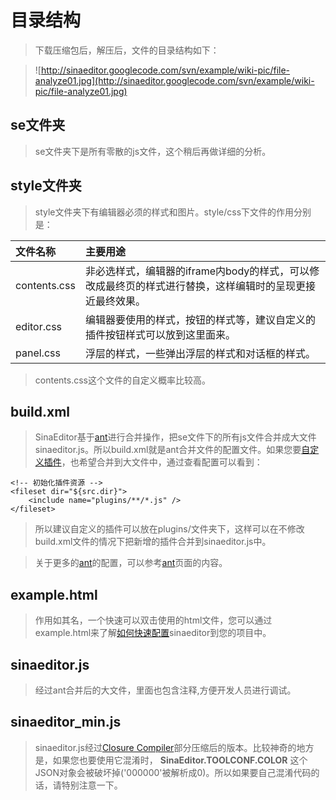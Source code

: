# 目录结构 #

> 下载压缩包后，解压后，文件的目录结构如下：

> ![http://sinaeditor.googlecode.com/svn/example/wiki-pic/file-analyze01.jpg](http://sinaeditor.googlecode.com/svn/example/wiki-pic/file-analyze01.jpg)

## se文件夹 ##

> se文件夹下是所有零散的js文件，这个稍后再做详细的分析。

## style文件夹 ##

> style文件夹下有编辑器必须的样式和图片。style/css下文件的作用分别是：

| **文件名称** | **主要用途** |
|:-----------------|:-----------------|
|contents.css|非必选样式，编辑器的iframe内body的样式，可以修改成最终页的样式进行替换，这样编辑时的呈现更接近最终效果。|
|editor.css|编辑器要使用的样式，按钮的样式等，建议自定义的插件按钮样式可以放到这里面来。|
|panel.css|浮层的样式，一些弹出浮层的样式和对话框的样式。|

> contents.css这个文件的自定义概率比较高。


## build.xml ##

> SinaEditor基于[ant](http://ant.apache.org/)进行合并操作，把se文件下的所有js文件合并成大文件sinaeditor.js。所以build.xml就是ant合并文件的配置文件。如果您要[自定义插件](http://code.google.com/p/sinaeditor/wiki/CustomPlugins)，也希望合并到大文件中，通过查看配置可以看到：

```
<!-- 初始化插件资源 -->
<fileset dir="${src.dir}">
    <include name="plugins/**/*.js" />
</fileset>
```

> 所以建议自定义的插件可以放在plugins/文件夹下，这样可以在不修改build.xml文件的情况下把新增的插件合并到sinaeditor.js中。

> 关于更多的[ant](http://ant.apache.org/)的配置，可以参考[ant](http://ant.apache.org/)页面的内容。

## example.html ##

> 作用如其名，一个快速可以双击使用的html文件，您可以通过example.html来了解[如何快速配置](http://code.google.com/p/sinaeditor/wiki/gettingStart)sinaeditor到您的项目中。

## sinaeditor.js ##

> 经过ant合并后的大文件，里面也包含注释,方便开发人员进行调试。

## sinaeditor\_min.js ##

> sinaeditor.js经过[Closure Compiler](http://code.google.com/intl/zh-CN/closure/compiler/)部分压缩后的版本。比较神奇的地方是，如果您也要使用它混淆时， **SinaEditor.TOOLCONF.COLOR** 这个JSON对象会被破坏掉('000000'被解析成0)。所以如果要自己混淆代码的话，请特别注意一下。
